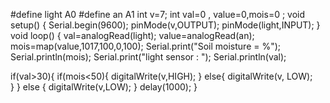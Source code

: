 #define light A0
#define an A1
int v=7;
int val=0 , value=0,mois=0  ;
void setup() {
 Serial.begin(9600);
 pinMode(v,OUTPUT);
 pinMode(light,INPUT);
}
void loop() {
val=analogRead(light);
value=analogRead(an);
 mois=map(value,1017,100,0,100);
Serial.print("Soil moisture = %");
 Serial.println(mois);
 Serial.print("light sensor : ");
 Serial.println(val);

 if(val>30){
  if(mois<50){
  digitalWrite(v,HIGH);
  }
  else{
    digitalWrite(v, LOW);  
    }
  }
  else
 {
  digitalWrite(v,LOW); 
 }
 delay(1000);
}
